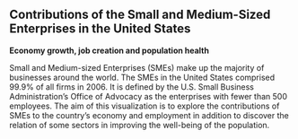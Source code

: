## Contributions of the Small and Medium-Sized Enterprises in the United States 

**Economy growth, job creation and population health** 


Small and Medium-sized Enterprises (SMEs) make up the majority of businesses around the world. The SMEs in the United States comprised 99.9% of all firms in 2006. It is defined by the U.S. Small Business Administration’s Office of Advocacy as the enterprises with fewer than 500 employees. The aim of this visualization is to explore the contributions of SMEs to the country’s economy and employment in addition to discover the relation of some sectors in improving the well-being of the population.

